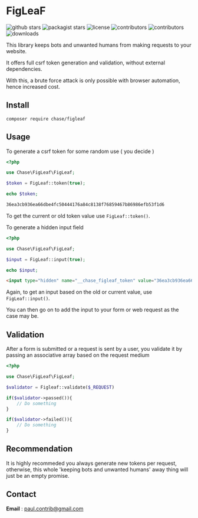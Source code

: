 # FigLeaF
![github stars](https://img.shields.io/github/stars/phrenotype/figleaf?style=social)
![packagist stars](https://img.shields.io/packagist/stars/chase/figleaf)
![license](https://img.shields.io/github/license/phrenotype/figleaf)
![contributors](https://img.shields.io/github/contributors/phrenotype/figleaf)
![contributors](https://img.shields.io/github/languages/code-size/phrenotype/figleaf)
![downloads](https://img.shields.io/packagist/dm/chase/figleaf)  

This library keeps bots and unwanted humans from making requests to your website.
 
It offers full csrf token generation and validation, without external dependencies.

With this, a brute force attack is only possible with browser automation, hence increased cost.

## Install  
`composer require chase/figleaf`  

## Usage

To generate a csrf token for some random use ( you decide )  

```php
<?php

use Chase\FigLeaf\FigLeaf;

$token = FigLeaf::token(true);

echo $token;
```

```html
36ea3cb936ea66dbe4fc50444176a84c8138f76859467b86986efb53f1d6
```

To get the current or old token value use `FigLeaf::token()`.  


To generate a hidden input field  

```php
<?php

use Chase\FigLeaf\FigLeaf;

$input = FigLeaf::input(true);

echo $input;
```  

```html
<input type="hidden" name="__chase_figleaf_token" value="36ea3cb936ea66dbe4fc50444176a84c8138f76859467b86986efb53f1d6"/>
```  
Again, to get an input based on the old or current value, use `FigLeaf::input()`.

You can then go on to add the input to your form or web request as the case may be.

## Validation

After a form is submitted or a request is sent by a user, you validate it by passing an associative array based on the request medium  
  
```php
<?php

use Chase\FigLeaf\FigLeaf;

$validator = Figleaf::validate($_REQUEST)

if($validator->passed()){
    // Do something
}

if($validator->failed()){
    // Do something
}

```  

## Recommendation  
It is highly recommeded you always generate new tokens per request, otherwise, this whole 'keeping bots and unwanted humans' away thing will just be an empty promise.

## Contact  
**Email** : paul.contrib@gmail.com


